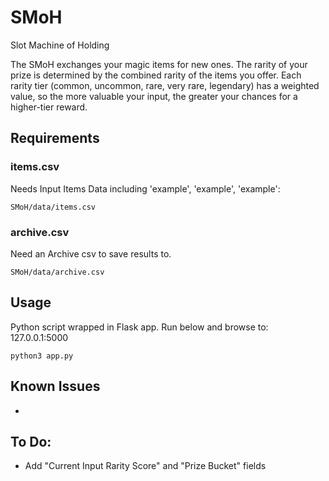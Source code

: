 # SMoH
Slot Machine of Holding

The SMoH exchanges your magic items for new ones.
The rarity of your prize is determined by the combined rarity of the items you offer. Each rarity tier (common, uncommon, rare, very rare, legendary) has a weighted value, so the more valuable your input, the greater your chances for a higher-tier reward.

## Requirements
### items.csv
Needs Input Items Data including 'example', 'example', 'example':
```shellsession
SMoH/data/items.csv
```

### archive.csv
Need an Archive csv to save results to.
```shellsession
SMoH/data/archive.csv
```

## Usage
Python script wrapped in Flask app. Run below and browse to: 127.0.0.1:5000
```shellsession
python3 app.py
```

## Known Issues
* 

## To Do:
* Add "Current Input Rarity Score" and "Prize Bucket" fields
